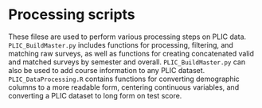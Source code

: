 # Processing scripts

These filese are used to perform various processing steps on PLIC data. `PLIC_BuildMaster.py` includes functions for processing, filtering, and matching raw surveys, as well as functions for creating concatenated valid and matched surveys by semester and overall. `PLIC_BuildMaster.py` can also be used to add course information to any PLIC dataset. `PLIC_DataProcessing.R` contains functions for converting demographic columns to a more readable form, centering continuous variables, and converting a PLIC dataset to long form on test score.
